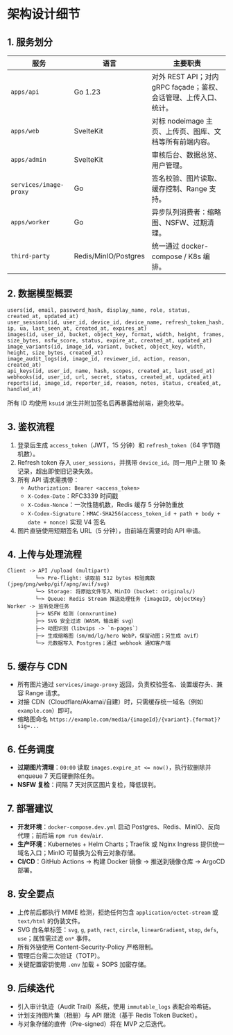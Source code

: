 # 架构设计细节

## 1. 服务划分

| 服务 | 语言 | 主要职责 |
| ---- | ---- | -------- |
| `apps/api` | Go 1.23 | 对外 REST API；对内 gRPC façade；鉴权、会话管理、上传入口、统计。 |
| `apps/web` | SvelteKit | 对标 nodeimage 主页、上传页、图库、文档等所有前端内容。 |
| `apps/admin` | SvelteKit | 审核后台、数据总览、用户管理。 |
| `services/image-proxy` | Go | 签名校验、图片读取、缓存控制、Range 支持。 |
| `apps/worker` | Go | 异步队列消费者：缩略图、NSFW、过期清理。 |
| `third-party` | Redis/MinIO/Postgres | 统一通过 docker-compose / K8s 编排。 |

## 2. 数据模型概要

```text
users(id, email, password_hash, display_name, role, status, created_at, updated_at)
user_sessions(id, user_id, device_id, device_name, refresh_token_hash, ip, ua, last_seen_at, created_at, expires_at)
images(id, user_id, bucket, object_key, format, width, height, frames, size_bytes, nsfw_score, status, expire_at, created_at, updated_at)
image_variants(id, image_id, variant, bucket, object_key, width, height, size_bytes, created_at)
image_audit_logs(id, image_id, reviewer_id, action, reason, created_at)
api_keys(id, user_id, name, hash, scopes, created_at, last_used_at)
webhooks(id, user_id, url, secret, status, created_at, updated_at)
reports(id, image_id, reporter_id, reason, notes, status, created_at, handled_at)
```

所有 ID 均使用 `ksuid` 派生并附加签名后再暴露给前端，避免枚举。

## 3. 鉴权流程

1. 登录后生成 `access_token`（JWT，15 分钟）和 `refresh_token`（64 字节随机数）。
2. Refresh token 存入 `user_sessions`，并携带 `device_id`。同一用户上限 10 条记录，超出即使旧记录失效。
3. 所有 API 请求需携带：
   - `Authorization: Bearer <access_token>`
   - `X-Codex-Date`：RFC3339 时间戳
   - `X-Codex-Nonce`：一次性随机数，Redis 缓存 5 分钟防重放
   - `X-Codex-Signature`：`HMAC-SHA256(access_token_id + path + body + date + nonce)` 实现 V4 签名
4. 图片直链使用短期签名 URL（5 分钟），由前端在需要时向 API 申请。

## 4. 上传与处理流程

```
Client -> API /upload (multipart)
         └─> Pre-flight: 读取前 512 bytes 校验魔数 (jpeg/png/webp/gif/apng/avif/svg)
         └─> Storage: 将原始文件写入 MinIO (bucket: originals/)
         └─> Queue: Redis Stream 推送处理任务 {imageID, objectKey}
Worker -> 监听处理任务
         ├─> NSFW 检测 (onnxruntime)
         ├─> SVG 安全过滤（WASM，输出新 svg）
         ├─> 动图识别（libvips -> `n-pages`）
         ├─> 生成缩略图（sm/md/lg/hero WebP，保留动图；另生成 avif）
         └─> 元数据写入 Postgres；通过 webhook 通知客户端
```

## 5. 缓存与 CDN

- 所有图片通过 `services/image-proxy` 返回，负责校验签名、设置缓存头、兼容 Range 请求。
- 对接 CDN（Cloudflare/Akamai/自建）时，只需缓存统一域名（例如 `example.com`）即可。
- 缩略图命名 `https://example.com/media/{imageId}/{variant}.{format}?sig=...`

## 6. 任务调度

- **过期图片清理**：`00:00` 读取 `images.expire_at <= now()`，执行软删除并 enqueue 7 天后硬删除任务。
- **NSFW 复检**：间隔 7 天对灰区图片复检，降低误判。

## 7. 部署建议

- **开发环境**：`docker-compose.dev.yml` 启动 Postgres、Redis、MinIO、反向代理；前后端 `npm run dev`/`air`.
- **生产环境**：Kubernetes + Helm Charts；Traefik 或 Nginx Ingress 提供统一域名入口；MinIO 可替换为公有云对象存储。
- **CI/CD**：GitHub Actions → 构建 Docker 镜像 → 推送到镜像仓库 → ArgoCD 部署。

## 8. 安全要点

- 上传前后都执行 MIME 检测，拒绝任何包含 `application/octet-stream` 或 `text/html` 的伪装文件。
- SVG 白名单标签：`svg`, `g`, `path`, `rect`, `circle`, `linearGradient`, `stop`, `defs`, `use`；属性需过滤 `on*` 事件。
- 所有外链使用 Content-Security-Policy 严格限制。
- 管理后台需二次验证（TOTP）。
- 关键配置密钥使用 `.env` 加载 + SOPS 加密存储。

## 9. 后续迭代

- 引入审计轨迹（Audit Trail）系统，使用 `immutable_logs` 表配合哈希链。
- 计划支持图片集（相册）与 API 限流（基于 Redis Token Bucket）。
- 与对象存储的直传（Pre-signed）将在 MVP 之后迭代。
